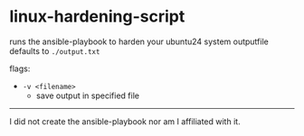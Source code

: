 # linux-hardening-script

runs the ansible-playbook to harden your ubuntu24 system
outputfile defaults to `./output.txt`

flags:

- `-v <filename>`
    - save output in specified file

---

I did not create the ansible-playbook nor am I affiliated with it.
